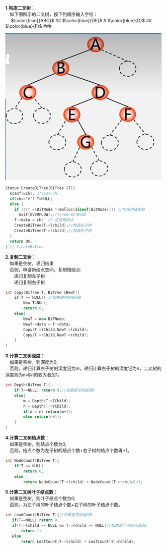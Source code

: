**1.构造二叉树：**  
  　如下图所示的二叉树，按下列顺序输入字符：  
  　 $\color{blue}{ABC}$ ## $\color{blue}{DE}$ # $\color{blue}{G}$ ## $\color{blue}{F}$ ###
  <div><img src="./images/构造二叉树.png"> </img></div>  
  
```cpp  
Status CreateBiTree(BiTree &T){
  scanf(&ch); //cin>>ch;
  if(ch=="#") T=NULL;
  else {
    if (!(T =(BiTNode *)malloc(sizeof(BiTNode)))) //内存申请失败
      exit(OVERFLOW);//T=new BiTNode
    T->data = ch;  // 生成根结点
    CreateBiTree(T->lchild);//构造左子树
    CreateBiTree(T->rchild);//构造右子树
  }
  return OK;
} // CreateBiTree
```

**2.复制二叉树：**  
　如果是空树，递归结束  
　否则，申请新结点空间，复制根结点:  
　　递归复制左子树  
　　递归复制右子树
```cpp
int Copy(BiTree T, BiTree &NewT){
    if(T == NULL){ //如果是空树返回0
        New T=NULL;
        return 0;
    else{
        NewT = new BiTNode;
        NewT->data = T->data;
        Copy(T->lChild,NewT->lchild);
        Copy(T->rChild,NewT->rchild);
    }
}
```

**3.计算二叉树深度：**  
　如果是空树，则深度为0;  
　否则，递归计算左子树的深度记为m，递归计算右子树的深度记为n，二又树的深度则为m与n的较大者加1。  
```cpp
int Depth(BiTree T){
    if(T==NULL) return 0;//如果是空树返回0
    else{
        m = Depth(T->IChild);
        n = Depth(T->rChild);
        if(m > n) return(m+1);
        else return(n+1);
    }
}
```

**4.计算二叉树结点数：**  
　如果是空树，则结点个数为0;  
　否则，结点个数为左子树的结点个数+右子树的结点个数再+1。  
```cpp
int NodeCount(BiTree T){
    if(T == NULL)
        return 0;
    else
        return NodeCount(T->lchild) + NodeCount(T->rchild)+1;
```

**5.计算二叉树叶子结点数：**  
　如果是空树，则叶子结点个数为0;  
　否则，为左子树的叶子结点个数+右子树的叶子结点个数。  
 ```cpp
int LeadCount(BiTree T){//如果是空树返回0
    if(T==NULL) return 0;
    if(T->lchild == NULL && T->rchild == NULL)//如果是叶子结点返回1
        return 1;
    else
        return LeafCount(T->lchild) + LeafCount(T->rchild);
```

